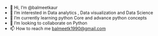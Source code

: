 - 👋 Hi, I’m @balmeetkaur
- 👀 I’m interested in Data analytics , Data visualization and Data Science
- 🌱 I’m currently learning python Core and advance python concepts
- 💞️ I’m looking to collaborate on Python
- 📫 How to reach me balmeetk1990@gmail.com

<!---
balmeetkaur/balmeetkaur is a ✨ special ✨ repository because its `README.md` (this file) appears on your GitHub profile.
You can click the Preview link to take a look at your changes.
--->
